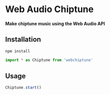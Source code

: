 # Web Audio Chiptune

#### Make chiptune music using the Web Audio API

## Installation

```bash
npm install 
```

```js
import * as Chiptune from 'webchiptune'
```

## Usage

```javascript
Chiptune.start()
```